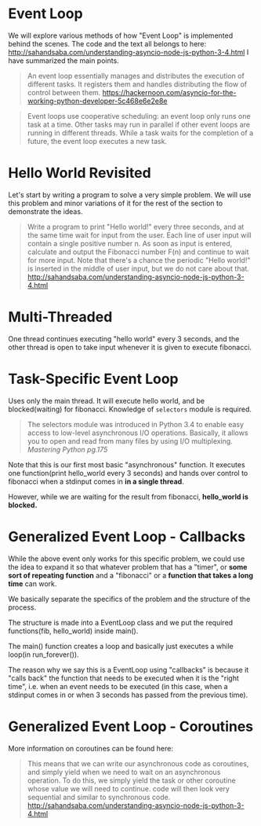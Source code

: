 # Event Loop

We will explore various methods of how "Event Loop" is implemented behind the scenes.
The code and the text all belongs to here: http://sahandsaba.com/understanding-asyncio-node-js-python-3-4.html
I have summarized the main points.

> An event loop essentially manages and distributes the execution of different tasks. It registers them and handles distributing the flow of control between them.
https://hackernoon.com/asyncio-for-the-working-python-developer-5c468e6e2e8e

> Event loops use cooperative scheduling:
an event loop only runs one task at a time.
Other tasks may run in parallel if other event loops are running in different threads.
While a task waits for the completion of a future, the event loop executes a new task.

# Hello World Revisited

Let's start by writing a program to solve a very simple problem.
We will use this problem and minor variations of it for the rest of the section to demonstrate the ideas.<p></p>

> Write a program to print "Hello world!" every three seconds,
and at the same time wait for input from the user.
Each line of user input will contain a single positive number n.
As soon as input is entered, calculate and output the Fibonacci number F(n)
and continue to wait for more input.
Note that there's a chance the periodic "Hello world!" is inserted
in the middle of user input, but we do not care about that.
http://sahandsaba.com/understanding-asyncio-node-js-python-3-4.html

# Multi-Threaded
One thread continues executing "hello world" every 3 seconds,
and the other thread is open to take input whenever it is given to execute fibonacci.

# Task-Specific Event Loop
Uses only the main thread. It will execute hello world, and be blocked(waiting) for fibonacci.
Knowledge of `selectors` module is required.

> The selectors module was introduced in Python 3.4
to enable easy access to low-level asynchronous I/O operations.
Basically, it allows you to open and read from many files by using I/O multiplexing.<br>
> _Mastering Python pg.175_

Note that this is our first most basic "asynchronous" function. It executes one function(print hello_world every 3 seconds)
and hands over control to fibonacci when a stdinput comes in **in a single thread**.

However, while we are waiting for the result from fibonacci, **hello_world is blocked.**

# Generalized Event Loop - Callbacks
While the above event only works for this specific problem, we could use the idea
to expand it so that
whatever problem that has a "timer", or **some sort of repeating function**
and a "fibonacci" or a **function that takes a long time** can work.

We basically separate the specifics of the problem and the structure of the process.

The structure is made into a EventLoop class and we put the required functions(fib, hello_world) inside main().

The main() function creates a loop and basically just executes a while loop(in run_forever()).

The reason why we say this is a EventLoop using "callbacks" is because
it "calls back" the function that needs to be executed when it is the "right time", i.e. when an event needs to be executed
(in this case, when a stdinput comes in or when 3 seconds has passed from the previous time).

# Generalized Event Loop - Coroutines
More information on coroutines can be found here:

> This means that we can write our asynchronous code as coroutines,
and simply yield when we need to wait on an asynchronous operation.
To do this, we simply yield the task or other coroutine whose value we will need to continue.
code will then look very sequential and similar to synchronous code.
http://sahandsaba.com/understanding-asyncio-node-js-python-3-4.html


